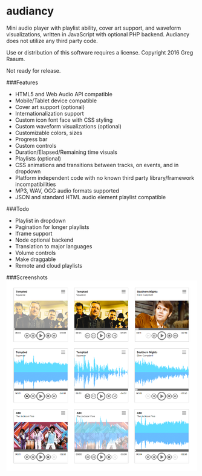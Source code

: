 # audiancy

Mini audio player with playlist ability, cover art support,  and waveform visualizations, written in JavaScript with optional PHP backend.  Audiancy does not utilize any third party code.

Use or distribution of this software requires a license.  Copyright 2016 Greg Raaum.

Not ready for release.

###Features

- HTML5 and Web Audio API compatible
- Mobile/Tablet device compatible
- Cover art support (optional)
- Internationalization support
- Custom icon font face with CSS styling
- Custom waveform visualizations (optional)
- Customizable colors, sizes
- Progress bar
- Custom controls
- Duration/Elapsed/Remaining time visuals
- Playlists (optional)
- CSS animations and transitions between tracks, on events, and in dropdown
- Platform independent code with no known third party library/framework incompatibilities
- MP3, WAV, OGG audio formats supported
- JSON and standard HTML audio element playlist compatible

###Todo

- Playlist in dropdown
- Pagination for longer playlists
- Iframe support
- Node optional backend
- Translation to major languages
- Volume controls
- Make draggable
- Remote and cloud playlists

###Screenshots
![](screenshots/player.png)
